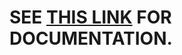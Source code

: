 # SEE [THIS LINK](https://github.com/jytang2/fellowship-hw5-documentation/blob/master/README.md) FOR DOCUMENTATION.